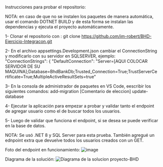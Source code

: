 Instrucciones para probar el repositorio:

NOTA: en caso de que no se instalen los paquetes de manera automática, usar el comando DOTNET BUILD y de esta forma se instalan las dependencias y ejecuta el proyecto automáticamente.


1- Clonar el repositorio con : git clone https://github.com/im-robert/BHD-Ejercicio-Integracon.git

2- En el archivo appsettings.Development.json cambiar el ConnectionString y modificarlo con su servidor en SQLSERVER, ejemplo:  "ConnectionStrings": {
   "DefaultConnection": "Server=[AQUI COLOCAR SERVIDOR DE SU MAQUINA];Database=BhdBankDb;Trusted_Connection=True;TrustServerCertificate=True;MultipleActiveResultSets=true"

3- En la consola de administrador de paquetes en VS Code, eescribir los siguientes comandos: add-migration [Comentario de eleccion]
                                                                                             update-database

4- Ejecutar la aplicación para empezar a probar y validar tanto el endpoint de agregar usuario como el de buscar todos los usuarios.

5- Luego de validar que funciona el endpoint, si se desea se puede verificar en la base de datos.


NOTA: 
Se usó .NET 8 y SQL Server para esta prueba.
También agregué un ednpoint extra que devuelve todos los usuarios creados con un GET. 

Foto del endpoint en funcionamiento:
![image](https://github.com/user-attachments/assets/7aad9d79-8564-4e2d-8a11-aeed80347885)


Diagrama de la solución:
![Diagrama de la solucion proyecto-BHD](https://github.com/user-attachments/assets/ec0a34ba-00e4-48a2-ac25-31c52fd180d8)

